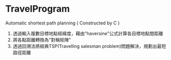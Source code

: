 # TravelProgram
 Automatic shortest path planning ( Constructed by C )
1. 透過輸入複數目標地點經緯度，藉由"haversine"公式計算各目標地點間距離
2. 將各點距離轉換為"對稱矩陣"
3. 透過回溯法將經典TSP(Travelling salesman problem)問題解決，規劃出最短路徑距離
